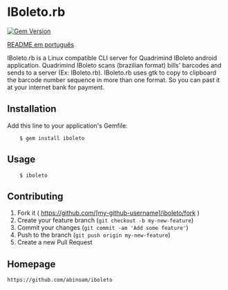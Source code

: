 # IBoleto.rb
[![Gem Version](https://badge.fury.io/rb/iboleto.svg)](http://badge.fury.io/rb/iboleto)

[README em português](README.md)

IBoleto.rb is a Linux compatible CLI server for Quadrimind IBoleto android application.
Quadrimind IBoleto scans (brazilian format) bills' barcodes and sends to a server (Ex: IBoleto.rb).
IBoleto.rb uses gtk to copy to clipboard the barcode number sequence in more than one format.
So you can past it at your internet bank for payment.

## Installation

Add this line to your application's Gemfile:

		$ gem install iboleto

## Usage

		$ iboleto

## Contributing

1. Fork it ( https://github.com/[my-github-username]/iboleto/fork )
2. Create your feature branch (`git checkout -b my-new-feature`)
3. Commit your changes (`git commit -am 'Add some feature'`)
4. Push to the branch (`git push origin my-new-feature`)
5. Create a new Pull Request

## Homepage

	https://github.com/abinoam/iboleto